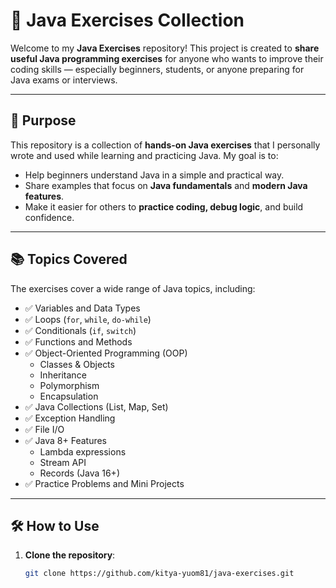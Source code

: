 # 📘 Java Exercises Collection

Welcome to my **Java Exercises** repository! This project is created to **share useful Java programming exercises** for anyone who wants to improve their coding skills — especially beginners, students, or anyone preparing for Java exams or interviews.

---

## 🎯 Purpose

This repository is a collection of **hands-on Java exercises** that I personally wrote and used while learning and practicing Java. My goal is to:
- Help beginners understand Java in a simple and practical way.
- Share examples that focus on **Java fundamentals** and **modern Java features**.
- Make it easier for others to **practice coding, debug logic**, and build confidence.

---

## 📚 Topics Covered

The exercises cover a wide range of Java topics, including:

- ✅ Variables and Data Types
- ✅ Loops (`for`, `while`, `do-while`)
- ✅ Conditionals (`if`, `switch`)
- ✅ Functions and Methods
- ✅ Object-Oriented Programming (OOP)
  - Classes & Objects
  - Inheritance
  - Polymorphism
  - Encapsulation
- ✅ Java Collections (List, Map, Set)
- ✅ Exception Handling
- ✅ File I/O
- ✅ Java 8+ Features
  - Lambda expressions
  - Stream API
  - Records (Java 16+)
- ✅ Practice Problems and Mini Projects

---

## 🛠️ How to Use

1. **Clone the repository**:
   ```bash
   git clone https://github.com/kitya-yuom81/java-exercises.git
